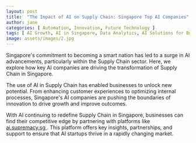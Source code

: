 ```yaml
---
layout: post
title:  "The Impact of AI on Supply Chain: Singapore Top AI Companies"
author: jane
categories: [ Automation, Innovation, Future Technology ]
tags: [ AI Growth, AI in Singapore, Data Analytics, AI Solutions for Businesses ]
image: assets/images/2.jpg
---
```


Singapore's commitment to becoming a smart nation has led to a surge in AI advancements, particularly within the Supply Chain sector. Here, we explore how key AI companies are driving the transformation of Supply Chain in Singapore.

The use of AI in Supply Chain has enabled businesses to unlock new potential. From enhancing customer experiences to optimizing internal processes, Singapore's AI companies are pushing the boundaries of innovation to drive growth and improve outcomes.

With AI continuing to redefine Supply Chain in Singapore, businesses can find their competitive edge by partnering with platforms like <a href="https://ai.supremacy.sg" target="_blank"> ai.supremacy.sg </a>. This platform offers key insights, partnerships, and support to ensure that AI startups thrive in a rapidly changing market.
